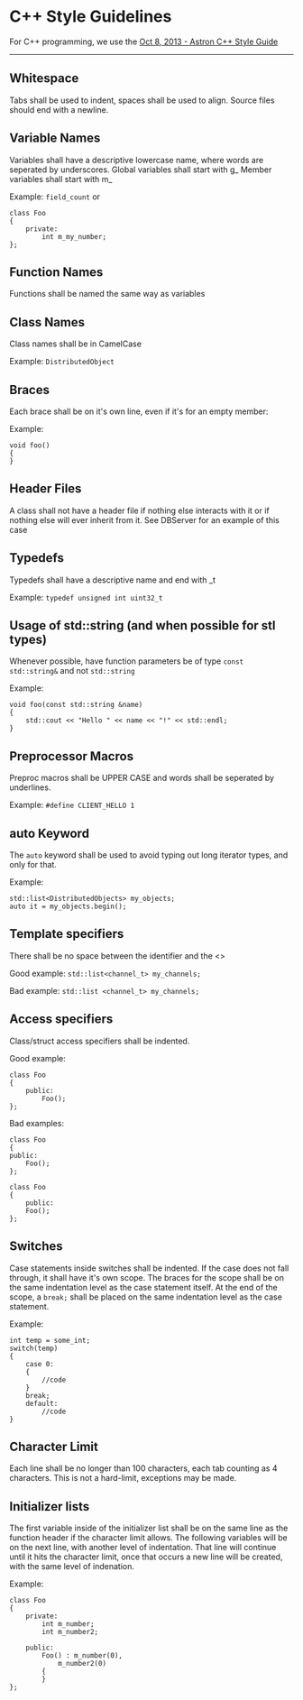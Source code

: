 C++ Style Guidelines
====================
For C++ programming, we use the [Oct 8, 2013 - Astron C++ Style Guide](https://github.com/Astron/Astron/blob/6a974ce247a364fdcd11d440db1cad0f1c2f6ba2/doc/style-guide/cxx-style.md "Oct 8, 2013 - Astron C++ Style Guide")
- - -
## Whitespace ##
Tabs shall be used to indent, spaces shall be used to align.
Source files should end with a newline.

## Variable Names ##
Variables shall have a descriptive lowercase name, where words are seperated by underscores.
Global variables shall start with g_
Member variables shall start with m_

Example: `field_count` or

	class Foo
	{
		private:
			int m_my_number;
	};

## Function Names ##
Functions shall be named the same way as variables

## Class Names ##
Class names shall be in CamelCase

Example: `DistributedObject`

## Braces ##
Each brace shall be on it's own line, even if it's for an empty member:

Example:

	void foo()
	{
	}

## Header Files ##
A class shall not have a header file if nothing else interacts with it or if nothing else will ever inherit from it. 
See DBServer for an example of this case

## Typedefs ##
Typedefs shall have a descriptive name and end with _t

Example: `typedef unsigned int uint32_t`

## Usage of std::string (and when possible for stl types) ##
Whenever possible, have function parameters be of type `const std::string&` and not `std::string`

Example:

	void foo(const std::string &name)
	{
		std::cout << "Hello " << name << "!" << std::endl;
	}
	
## Preprocessor Macros ##
Preproc macros shall be UPPER CASE and words shall be seperated by underlines.

Example: `#define CLIENT_HELLO 1`

## auto Keyword ##
The `auto` keyword shall be used to avoid typing out long iterator types, and only for that.

Example:

	std::list<DistributedObjects> my_objects;
	auto it = my_objects.begin();

## Template specifiers ##
There shall be no space between the identifier and the <>

Good example: `std::list<channel_t> my_channels;`

Bad example: `std::list <channel_t> my_channels;`

## Access specifiers ##
Class/struct access specifiers shall be indented.

Good example:

	class Foo
	{
		public:
			Foo();
	};

Bad examples:

	class Foo
	{
	public:
		Foo();
	};
	
	class Foo
	{
		public:
		Foo();
	};

## Switches ##
Case statements inside switches shall be indented. If the case does not fall through, it shall have it's own scope.
The braces for the scope shall be on the same indentation level as the case statement itself.
At the end of the scope, a `break;` shall be placed on the same indentation level as the case statement.

Example:

	int temp = some_int;
	switch(temp)
	{
		case 0:
		{
			//code
		}
		break;
		default:
			//code
	}

## Character Limit ##
Each line shall be no longer than 100 characters, each tab counting as 4 characters.
This is not a hard-limit, exceptions may be made.

## Initializer lists ##
The first variable inside of the initializer list shall be on the same line as the function header
if the character limit allows.
The following variables will be on the next line, with another level of indentation. 
That line will continue until it hits the character limit, once that occurs a new line will be created,
with the same level of indenation.

Example:

	class Foo
	{
		private:
			int m_number;
			int m_number2;
			
		public:
			Foo() : m_number(0),
				m_number2(0)
			{
			}
	};
